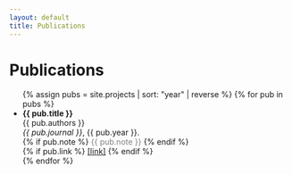 ```yaml
---
layout: default
title: Publications
---
```


<h1>Publications</h1>

<ul>
  {% assign pubs = site.projects | sort: "year" | reverse %}
  {% for pub in pubs %}
    <li>
      <strong>{{ pub.title }}</strong><br>
      {{ pub.authors }}<br>
      <em>{{ pub.journal }}</em>, {{ pub.year }}.<br>
      {% if pub.note %}
        <span style="color: gray;">{{ pub.note }}</span>
      {% endif %}<br>
      {% if pub.link %}
        <a href="{{ pub.link }}" target="_blank">[link]</a>
      {% endif %}
    </li>
  {% endfor %}
</ul>
